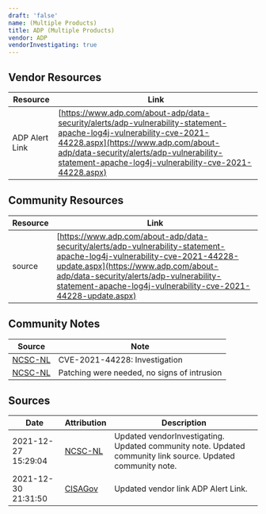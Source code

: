```yaml
---
draft: 'false'
name: (Multiple Products)
title: ADP (Multiple Products)
vendor: ADP
vendorInvestigating: true
---
```


## Vendor Resources
| Resource | Link |
| --- | --- |
| ADP Alert Link | [https://www.adp.com/about-adp/data-security/alerts/adp-vulnerability-statement-apache-log4j-vulnerability-cve-2021-44228.aspx](https://www.adp.com/about-adp/data-security/alerts/adp-vulnerability-statement-apache-log4j-vulnerability-cve-2021-44228.aspx) |

## Community Resources
| Resource | Link |
| --- | --- |
| source | [https://www.adp.com/about-adp/data-security/alerts/adp-vulnerability-statement-apache-log4j-vulnerability-cve-2021-44228-update.aspx](https://www.adp.com/about-adp/data-security/alerts/adp-vulnerability-statement-apache-log4j-vulnerability-cve-2021-44228-update.aspx) |

## Community Notes
| Source | Note |
| --- | --- |
| [NCSC-NL](https://github.com/NCSC-NL/log4shell/blob/main/software/README.md) | CVE-2021-44228: Investigation </ul> |
| [NCSC-NL](https://github.com/NCSC-NL/log4shell/blob/main/software/README.md) | Patching were needed, no signs of intrusion |

## Sources
| Date | Attribution | Description |
| --- | --- | --- |
| 2021-12-27 15:29:04 | [NCSC-NL](https://github.com/NCSC-NL/log4shell/blob/main/software/README.md) | Updated vendorInvestigating. Updated community note. Updated community link source. Updated community note.  |
| 2021-12-30 21:31:50 | [CISAGov](https://raw.githubusercontent.com/cisagov/log4j-affected-db/develop/README.md) | Updated vendor link ADP Alert Link.  |

